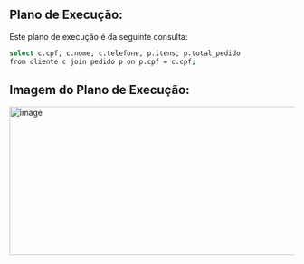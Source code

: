 ## Plano de Execução: 
Este plano de execução é da seguinte consulta:

```bash
select c.cpf, c.nome, c.telefone, p.itens, p.total_pedido
from cliente c join pedido p on p.cpf = c.cpf;
```

## Imagem do Plano de Execução:

<img width="728" height="263" alt="image" src="https://github.com/user-attachments/assets/a9cef2f2-d412-4054-b91c-88cb9d6a4eaa" />